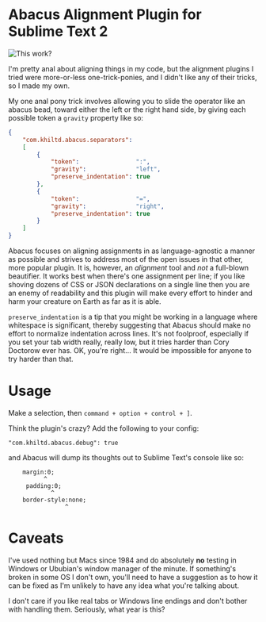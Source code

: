 Abacus Alignment Plugin for Sublime Text 2
================

![This work?](http://dl.dropbox.com/u/5514249/Abacus.gif)

I'm pretty anal about aligning things in my code, but the alignment plugins I tried were more-or-less one-trick-ponies, and I didn't like any of their tricks, so I made my own.

My one anal pony trick involves allowing you to slide the operator like an abacus bead, toward either the left or the right hand side, by giving each possible token a `gravity` property like so:

``` json
{
    "com.khiltd.abacus.separators": 
    [    
        { 
            "token":                ":",
            "gravity":              "left",
            "preserve_indentation": true
        },
        { 
            "token":                "=",
            "gravity":              "right",
            "preserve_indentation": true
        }
    ]
}
```

Abacus focuses on aligning assignments in as language-agnostic a manner as possible and strives to address most of the open issues in that other, more popular plugin. It is, however, an *alignment* tool and *not* a full-blown beautifier. It works best when there's one assignment per line; if you like shoving dozens of CSS or JSON declarations on a single line then you are an enemy of readability and this plugin will make every effort to hinder and harm your creature on Earth as far as it is able.

`preserve_indentation` is a tip that you might be working in a language where whitespace is significant, thereby suggesting that Abacus should make no effort to normalize indentation across lines. It's not foolproof, especially if you set your tab width really, really low, but it tries harder than Cory Doctorow ever has. OK, you're right... It would be impossible for anyone to try harder than that.

Usage
============

Make a selection, then `command + option + control + ]`.

Think the plugin's crazy? Add the following to your config:

```
"com.khiltd.abacus.debug": true
```

and Abacus will dump its thoughts out to Sublime Text's console like so:

```
    margin:0;
          ^
     padding:0;
            ^
    border-style:none;
                ^
```

Caveats
============

I've used nothing but Macs since 1984 and do absolutely **no** testing in Windows or Ububian's window manager of the minute. If something's broken in some OS I don't own, you'll need to have a suggestion as to how it can be fixed as I'm unlikely to have any idea what you're talking about.

I don't care if you like real tabs or Windows line endings and don't bother with handling them. Seriously, what year is this? 
